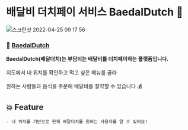 #  배달비 더치페이 서비스 BaedalDutch 🛵

![스크린샷 2022-04-25 09 17 56](https://user-images.githubusercontent.com/92617810/165002895-58db7fd7-1cc2-4ce9-8f99-7f4efecb4ec7.png)
### 🔗  [BaedalDutch](https://google.com)


**BaedalDutch(배달더치)는 부담되는 배달비를 더치페이하는 플랫폼입니다.** <br>
<br>
지도에서 내 위치를 확인하고 먹고 싶은 메뉴를 골라 <br>
<br>
원하는 사람들과 음식을 주문해 배달비를 절약할 수 있습니다 💰

## 💥 Feature
	- 내 위치를 기반으로 현재 배달더치를 원하는 사용자를 알 수 있어요!








